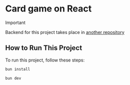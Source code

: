 # Card game on React

> [!IMPORTANT]  
> Backend for this project takes place in [another repository](https://github.com/bondarenkoilya1/card-game-server)

## How to Run This Project

To run this project, follow these steps:

```bash
bun install
```

```bash
bun dev
```
